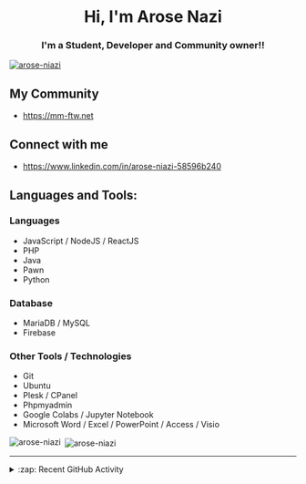 <h1 align="center">Hi, I'm Arose Nazi</h1>
<h3 align="center">I'm a Student, Developer and Community owner!!</h3>

<p align="left"> <a href="https://github.com/ryo-ma/github-profile-trophy"><img src="https://github-profile-trophy.vercel.app/?username=arose-niazi" alt="arose-niazi" /></a> </p>

## My Community 
- https://mm-ftw.net

## Connect with me
- https://www.linkedin.com/in/arose-niazi-58596b240


## Languages and Tools:
### Languages
- JavaScript / NodeJS / ReactJS
- PHP
- Java
- Pawn
- Python

### Database
- MariaDB / MySQL
- Firebase 


### Other Tools / Technologies 
- Git
- Ubuntu
- Plesk / CPanel
- Phpmyadmin
- Google Colabs / Jupyter Notebook
- Microsoft Word / Excel / PowerPoint / Access / Visio

<p><img align="left" src="https://github-readme-stats.vercel.app/api/top-langs?username=arose-niazi&show_icons=true&locale=en&layout=compact" alt="arose-niazi" /></p>

<p>&nbsp;<img align="center" src="https://github-readme-stats.vercel.app/api?username=arose-niazi&count_private=true&show_icons=true&locale=en" alt="arose-niazi" /></p>

---

<details>
  <summary>:zap: Recent GitHub Activity</summary>
  
<!--START_SECTION:activity-->
1. 💪 Opened PR [#2](https://github.com/MuhammadNouman-22/FA18-BSE-078-S2-WT/pull/2) in [MuhammadNouman-22/FA18-BSE-078-S2-WT](https://github.com/MuhammadNouman-22/FA18-BSE-078-S2-WT)
2. ❌ Reopened PR [#1](https://github.com/MuhammadNouman-22/FA18-BSE-078-S2-WT/pull/1) in [MuhammadNouman-22/FA18-BSE-078-S2-WT](https://github.com/MuhammadNouman-22/FA18-BSE-078-S2-WT)
3. ❌ Closed PR [#1](https://github.com/MuhammadNouman-22/FA18-BSE-078-S2-WT/pull/1) in [MuhammadNouman-22/FA18-BSE-078-S2-WT](https://github.com/MuhammadNouman-22/FA18-BSE-078-S2-WT)
4. 💪 Opened PR [#1](https://github.com/MuhammadNouman-22/FA18-BSE-078-S2-WT/pull/1) in [MuhammadNouman-22/FA18-BSE-078-S2-WT](https://github.com/MuhammadNouman-22/FA18-BSE-078-S2-WT)
5. 🎉 Merged PR [#1](https://github.com/Arose-Niazi/Sky-Shooter/pull/1) in [Arose-Niazi/Sky-Shooter](https://github.com/Arose-Niazi/Sky-Shooter)
<!--END_SECTION:activity-->
</details>
